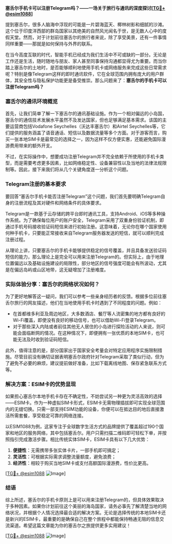 **塞舌尔手机卡可以注册Telegram吗？——一场关于旅行与通讯的深度探讨[[TG💪+ @esim1088](https://t.me/s/esim1088)]**

提到塞舌尔，很多人脑海中浮现的可能是一片碧海蓝天、椰林树影和细腻的沙滩。这个位于印度洋西部的群岛国家以其绝美的自然风光闻名于世，是无数人心中的度假天堂。然而，对于计划前往塞舌尔的旅行者来说，除了享受美景，还有一件事情同样重要——那就是如何保持与外界的联系。

在当今高度互联的时代，智能手机已经成为我们生活中不可或缺的一部分。无论是工作还是生活，随时随地与朋友、家人甚至同事保持沟通都显得尤为重要。而当你踏上塞舌尔的土地时，是否能够顺利地使用手机卡或网络服务来完成这些日常需求呢？特别是像Telegram这样的即时通讯软件，它在全球范围内拥有庞大的用户群体，其安全性与隐私保护功能更是备受推崇。那么问题来了：**塞舌尔的手机卡可以注册Telegram吗？**

### 塞舌尔的通讯环境概览

首先，让我们简单了解一下塞舌尔的通讯基础设施。作为一个相对偏远的小岛国，塞舌尔的通信技术发展水平虽然不及发达国家，但也足够满足基本需求。该国的主要运营商包括Vodafone Seychelles（沃达丰塞舌尔）和Airtel Seychelles等，它们提供的服务涵盖了语音通话、短信以及数据流量等多个方面。对于游客而言，购买一张本地SIM卡是最常见的选择之一，因为这样不仅方便实惠，还能避免国际漫游费用带来的额外开支。

不过，在实际操作中，想要成功注册Telegram并不完全依赖于所使用的手机卡类型，而是需要考虑更多因素，比如网络稳定性、设备兼容性以及当地的法律法规限制等。因此，接下来我们将从几个关键角度逐一分析这个问题。

### Telegram注册的基本要求

要回答“塞舌尔手机卡能否注册Telegram”这个问题，我们首先要明确Telegram自身的注册流程及其对硬件和网络条件的具体要求。

Telegram是一款基于云存储的跨平台即时通讯工具，支持Android、iOS等多种操作系统。为了确保每位用户的账户安全，Telegram采用了双重身份验证机制，即通过手机号码接收验证码短信来进行初始注册。这意味着，无论你在哪个国家使用何种手机卡，只要能正常接收来自Telegram服务器发送的短信，就可以顺利完成注册过程。

从理论上讲，只要塞舌尔的手机卡能够提供稳定的信号覆盖，并且具备发送验证码短信的能力，那么理论上是完全可以用来注册Telegram的。但实际上，由于地理位置偏远以及基础设施建设的局限性，部分地区的信号强度可能会有所波动，尤其是在偏远岛屿或山区地带，这无疑增加了注册难度。

### 实际体验分享：塞舌尔的网络状况如何？

为了更好地解答这一疑问，我们可以参考一些亲身经历者的反馈。根据多位前往塞舌尔旅行的网友描述，他们在当地使用手机卡时遇到了不同程度的问题。例如：

- 在首都维多利亚及周边地区，大多数酒店、餐厅等人流密集的地方都有良好的Wi-Fi覆盖，即使没有良好的移动信号，也可以借助Wi-Fi登录Telegram。
- 对于那些深入内陆或者前往其他无人居住的小岛进行探险活动的人来说，则可能会面临断网的情况。在这种情况下，即便拥有一张优质的本地SIM卡，也可能无法及时收到验证码短信。

此外，值得注意的是，部分国家出于国家安全考量会对特定应用程序实施限制措施。尽管目前没有确切证据表明塞舌尔政府针对Telegram采取了类似行动，但为了避免不必要的麻烦，建议提前做好准备，比如下载离线地图、保存紧急联系方式等。

### 解决方案：ESIM卡的优势显现

如果担心塞舌尔本地手机卡存在不确定性，不妨尝试另一种更为灵活高效的选择——ESIM卡。作为一种虚拟SIM卡形式，ESIM卡无需物理插拔即可实现全球范围内的无缝切换。只需一部支持ESIM功能的设备，你便可以在抵达目的地后直接激活所需套餐，享受稳定可靠的网络连接。

以ESIM1088为例，这家专注于全球数字生活方式的品牌提供了覆盖超过190个国家和地区的服务网络，其中包括塞舌尔。用户只需扫描二维码即可轻松下单，并按照指引完成激活步骤。相比传统实体SIM卡，ESIM卡具有以下几大优势：

1. **便捷性**：无需携带多张实体卡片，一部手机即可搞定；
2. **灵活性**：可根据实际需求调整流量额度，避免浪费；
3. **经济性**：相较于购买当地SIM卡或支付高额国际漫游费，性价比更高。

[[TG💪+ @esim1088](https://t.me/s/esim1088) ![Image](https://i.postimg.cc/4NQfJmqS/Snipaste-2025-05-13-00-14-12.png)]

### 结语

综上所述，塞舌尔的手机卡原则上是可以用来注册Telegram的，但具体效果取决于多种因素。如果你计划前往这个美丽的海岛国家，请务必事先了解清楚当地的网络状况，并根据个人情况选择最合适的解决方案。无论是选择传统的本地SIM卡还是新兴的ESIM卡，最重要的是确保自己在整个旅程中都能保持畅通无阻的信息交流渠道。希望这篇文章能为你的塞舌尔之旅提供更多实用建议！

[[TG💪+ @esim1088](https://t.me/s/esim1088) ![Image](https://i.postimg.cc/4NQfJmqS/Snipaste-2025-05-13-00-14-12.png)]
